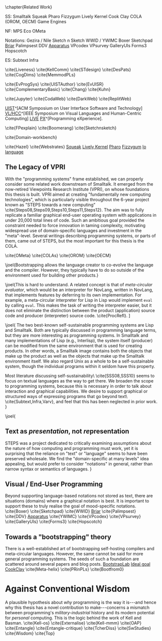 \chapter{Related Work}

SS:
Smalltalk
Squeak
Pharo
Fizzygum
Lively Kernel
Cook Clay
COLA (OROM, OECM)
Game Engines

NF:
MPS
Eco
OMeta

Notations:
Gezira / Nile
Sketch n Sketch
WWID / YWIMC
Boxer
Sketchpad
[Briar](https://graphics.cs.wisc.edu/Papers/1994/Gle94/constraints.pdf)
Palimpsest
DDV
[Apparatus](http://aprt.us/)
VPcodex
VPsurvey
GalleryUIs
Forms3
Hopscotch

ES:
Subtext
Infra

\cite{Liveness}
\cite{KellComm}
\cite{STdesign}
\cite{DesPats}
\cite{CogDims}
\cite{MemmodPLs}

\cite{EvProgSys}
\cite{UISTAuthor}
\cite{EvUISR}
\cite{ComplementaryBasic}
\cite{Chang}
\cite{Kuhn}

\cite{Jupyter}
\cite{CodaWeb}
\cite{DarkWeb}
\cite{ReplitWeb}

[UIST](https://uist.acm.org/)^[ACM Symposium on User Interface Software and Technology]
[VL/HCC](https://conferences.computer.org/VLHCC/)^[IEEE Symposium on Visual Languages and Human-Centric Computing]
[LIVE](https://liveprog.org/)
[PX](https://2021.programming-conference.org/home/px-2021)^[Programming eXperience].

\cite{FPexplain}
\cite{Boomerang}
\cite{Sketchnsketch}

\cite{Domain-workbench}

\cite{Hazel}
\cite{Webstrates}
[Squeak](https://squeak.org/)
[Lively Kernel](https://lively-kernel.org/)
[Pharo](https://pharo.org/)
[Fizzygum](http://fizzygum.org/)
[Io language](https://iolanguage.org)

## The Legacy of VPRI
With the "programming systems" frame established, we can properly consider some related work downstream of Smalltalk. It emerged from the now-retired Viewpoints Research Institute (VPRI), on whose foundations this thesis is built. VPRI aimed at creating "fundamentally new computing technologies", which is particularly visible throughout the 6-year project known as "STEPS towards a new computing" \cite{Steps08,Steps09,Steps10,Steps11,Steps12}. The aim was to fully replicate a familiar graphical end-user operating system with applications in under 20,000 total lines of code. Such an ambitious goal provided the constraint needed to force innovation in taming complexity, motivating widespread use of domain-specific languages and investment in the "meta"-level. Several writings describing programming systems, or parts of them, came out of STEPS, but the most important for this thesis is the COLA.

\cite{OMeta}
\cite{COLAs}
\cite{OROM}
\cite{OECM}

\joel{Bootstrapping allows the language creator to co-evolve the language and the compiler. However, they typically have to do so outside of the environment used for building other products.}

\joel{This is hard to understand.
A related concept is that of *meta-circular evaluator*, which would be an interpreter for NovLang, written in NovLang, that implements features by deferring to its own implementation. For example, a meta-circular interpreter for Lisp in Lisp would implement `eval` by calling `eval`. This makes the task of writing the interpreter easier, but it does not eliminate the distinction between the product (application) source code and producer (interpreter) source code. \cite{ProcRefl}.
]

\joel{
The two best-known self-sustainable programming systems are Lisp and Smalltalk. Both are typically discussed in programming language terms, but they are more interesting as programming systems. In Smalltalk and many implementations of Lisp (e.g., Interlisp), the system itself (producer) can be modified from the same environment that is used for creating products. In other words, a Smalltalk image contains both the objects that make up the product as well as the objects that make up the Smalltalk environment itself. We also regard Unix as a whole to be a self-sustainable system, though the individual programs within it seldom have this property.

Most literature discussing self-sustainability\ \cite{SSS08,SSS10} seems to focus on textual languages as the way to get there. We broaden the scope to programming systems, because this is necessary in order to talk about interaction and graphical capabilities. We desire to support graphical or structured ways of expressing programs that go beyond text\ \cite{Subtext,Infra,Varv}, and feel that this has been neglected in prior work.
}

\joel{
## Text as *presentation*, not *re*presentation
STEPS was a project dedicated to critically examining assumptions about the nature of how computing and programming must work, yet it is surprising that the reliance on "text" or "language" seems to have been preserved wholesale. We find the "domain-specific at many levels" idea appealing, but would prefer to consider "notations" in general, rather than narrow syntax or semantics of languages.
}

## Visual / End-User Programming
Beyond supporting language-based notations not stored as text, there are situations (domains) where a graphical notation is best. It is important to support these to truly realise the goal of mood-specific notations.
\cite{Boxer}
\cite{Sketchpad}
\cite{WWID}
[Briar](https://graphics.cs.wisc.edu/Papers/1994/Gle94/constraints.pdf)
\cite{Palimpsest}
\cite{DDV}
[Apparatus](http://aprt.us/)
\cite{YWIMC}
\cite{VPcodex}
\cite{VPsurvey}
\cite{GalleryUIs}
\cite{Forms3}
\cite{Hopscotch}

## Towards a "bootstrapping" theory
There is a well-established art of bootstrapping self-hosting compilers and meta-circular languages. However, the same cannot be said for more general programming systems. The seeds of such a foundation are scattered around several papers and blog posts.
[BootstrapLab](https://programmingmadecomplicated.wordpress.com/2018/01/18/3-hacking-together-orom-domctrlshiftj/)
[Ideal goal](https://programmingmadecomplicated.wordpress.com/2018/09/13/what-am-i-aiming-for-again/)
[CookClay](https://www.cemetech.net/forum/viewtopic.php?p=270092#270092)
\cite{Meta-helix}
\cite{PRinPLs}
\cite{Bootfrom0}

# Against Conventional Wisdom
A plausible hypothesis about *why* programming is the way it is---and hence why this thesis has a novel contribution to make---concerns a mismatch between programming's *military-industrial* history and its modern potential for *personal* computing. This is the logic behind the work of Kell and Basman.
\cite{Kell-os}
\cite{Externalise}
\cite{Kell-mmm}
\cite{OAP}
\cite{Entangle}
\cite{Entangle-critique}
\cite{TcherDiss}
\cite{SwStudies}
\cite{Wisdom}
\cite{Top}
